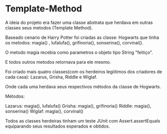 # Template-Method

A ideia do projeto era fazer uma classe abstrata que herdava em outras classes seus metodos (Template Method).

Baseado cenario de Harry Potter foi criadas as classe: Hogwarts que tinha os metodos: magia() , lufalufa(), grifinoria(), sonserina(), corvinal().

O metodo magia recebia como parametros o objeto tipo String "feitiço". 

E todos outros metodos retornava para ele mesmo.

Foi criado mais quatro classes(com os herdeiros legiitimos dos criadores de cada casa): Lazarus, Grisha, Riddle e Wiglaf.

Onde cada uma herdava seus respectivos métodos da classe de Hogwarts.

Métodos:

Lazarus: magia(), lufalufa()
Grisha: magia(), grifinoria()
Riddle: magia(), sonserina()
Wiglaf: magia(), corvinal()

Todos as classes herdeiras tinham um teste JUnit com Assert.assertEquals equiparando seus resultados esperados e obtidos.




